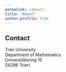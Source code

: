 ```yaml
---
permalink: /about/
title: "About"
author-profile: true
---
```


## Contact

Trier University\
Department of Mathematics\
Universitätsring 15\
54296 Trier\